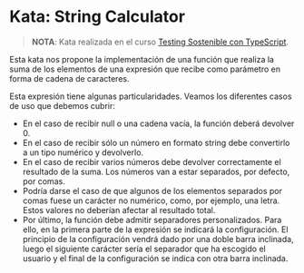 # Kata: String Calculator

>**NOTA**: Kata realizada en el curso [Testing Sostenible con TypeScript](https://curso.testingsostenible.com/).

Esta kata nos propone la implementación de una función que realiza la suma de los elementos de una expresión que recibe como parámetro en forma de cadena de caracteres. 

Esta expresión tiene algunas particularidades. Veamos los diferentes casos de uso que debemos cubrir:

- En el caso de recibir null o una cadena vacía, la función deberá devolver 0.
- En el caso de recibir sólo un número en formato string debe convertirlo a un tipo numérico y devolverlo.
- En el caso de recibir varios números debe devolver correctamente el resultado de la suma. Los números van a estar separados, por defecto, por comas. 
- Podría darse el caso de que algunos de los elementos separados por comas fuese un carácter no numérico, como, por ejemplo, una letra. Estos valores no deberían afectar al resultado total. 
- Por último, la función debe admitir separadores personalizados. Para ello, en la primera parte de la expresión se indicará la configuración. El principio de la configuración vendrá dado por una doble barra inclinada, luego el siguiente carácter sería el separador que ha escogido el usuario y el final de la configuración se indica con otra barra inclinada.
